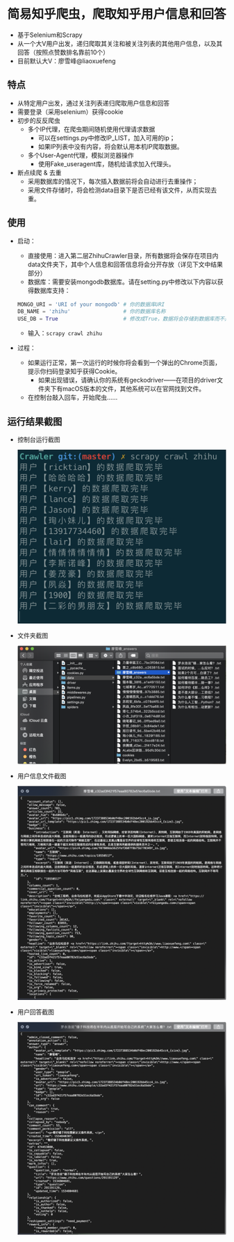 # 简易知乎爬虫，爬取知乎用户信息和回答

- 基于Selenium和Scrapy
- 从一个大V用户出发，递归爬取其关注和被关注列表的其他用户信息，以及其回答（按照点赞数排名靠前10个）
- 目前默认大V：廖雪峰@liaoxuefeng

## 特点

- 从特定用户出发，通过关注列表递归爬取用户信息和回答
- 需要登录（采用selenium）获得cookie
- 初步的反反爬虫
  - 多个IP代理，在爬虫期间随机使用代理请求数据
    - 可以在settings.py中修改IP_LIST，加入可用的ip；
    - 如果IP列表中没有内容，将会默认用本机IP爬取数据。
  - 多个User-Agent代理，模拟浏览器操作
    - 使用Fake_useragent库，随机给请求加入代理头。
- 断点续爬 & 去重
  - 采用数据库的情况下，每次插入数据前将会自动进行去重操作；
  - 采用文件存储时，将会检测data目录下是否已经有该文件，从而实现去重。

## 使用

- 启动：

  - 直接使用：进入第二层ZhihuCrawler目录，所有数据将会保存在项目内data文件夹下，其中个人信息和回答信息将会分开存放（详见下文中结果部分）
  - 数据库：需要安装mongodb数据库。请在setting.py中修改以下内容以获得数据库支持：

  ```python
  MONGO_URI = 'URI of your mongodb'	# 你的数据库URI
  DB_NAME = 'zhihu'					# 你的数据库名称
  USE_DB = True						# 修改成True，数据将会存储到数据库而不是本地文档
  ```

  - 输入：`scrapy crawl zhihu`

- 过程：

  - 如果运行正常，第一次运行的时候你将会看到一个弹出的Chrome页面，提示你扫码登录知乎获得Cookie。
    - 如果出现错误，请确认你的系统有geckodriver——在项目的driver文件夹下有macOS版本的文件，其他系统可以在官网找到文件。
  - 在控制台敲入回车，开始爬虫……

## 运行结果截图

- 控制台运行截图

  ![](screenshots/console.png)

- 文件夹截图

  ![](screenshots/files.png)

- 用户信息文件截图

  ![](screenshots/user.png)

- 用户回答截图

  ![](screenshots/answer.png)